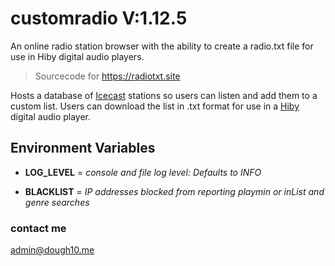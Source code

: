 # customradio V:1.12.5

An online radio station browser with the ability to create a radio.txt file for use in Hiby digital audio players.

> Sourcecode for <https://radiotxt.site>

Hosts a database of [Icecast](https://icecast.org/) stations so users can listen and add them to a custom list. Users can download the list in .txt format for use in a [Hiby](https://store.hiby.com/) digital audio player.

## Environment Variables

- **LOG_LEVEL** = *console and file log level: Defaults to INFO*

- **BLACKLIST** = *IP addresses blocked from reporting playmin or inList and genre searches*



### contact me

<admin@dough10.me>